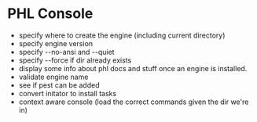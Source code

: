 # PHL Console

- specify where to create the engine (including current directory)
- specify engine version
- specify --no-ansi and --quiet
- specify --force if dir already exists
- display some info about phl docs and stuff once an engine is installed.
- validate engine name
- see if pest can be added
- convert initator to install tasks
- context aware console (load the correct commands given the dir we're in)
